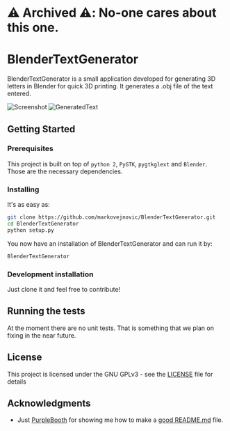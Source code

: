 # ⚠️ Archived ⚠️: No-one cares about this one.

# BlenderTextGenerator

BlenderTextGenerator is a small application developed for generating 3D 
letters in Blender for quick 3D printing. It generates a .obj file of the text 
entered.

![Screenshot](https://i.imgur.com/t6VcYbj.png)
![GeneratedText](https://i.imgur.com/xa0yuSY.png)

## Getting Started


### Prerequisites
This project is built on top of `python 2`, `PyGTK`, `pygtkglext` and 
`Blender`. Those are the necessary dependencies.

### Installing

It's as easy as:
```bash
git clone https://github.com/markovejnovic/BlenderTextGenerator.git
cd BlenderTextGenerator
python setup.py
```
You now have an installation of BlenderTextGenerator and can run it by:
```bash
BlenderTextGenerator
```

### Development installation

Just clone it and feel free to contribute!

## Running the tests
At the moment there are no unit tests. That is something that we plan on 
fixing in the near future.

## License

This project is licensed under the GNU GPLv3 - see the [LICENSE](LICENSE) file for details

## Acknowledgments

* Just [PurpleBooth](https://github.com/PurpleBooth) for showing me how to make a [good README.md](https://gist.github.com/PurpleBooth/109311bb0361f32d87a2) file.


